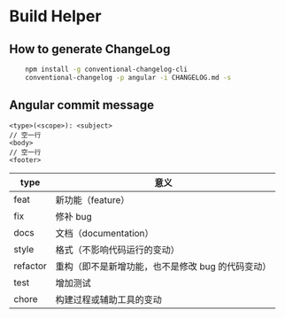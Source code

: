 # Build Helper

## How to generate ChangeLog

```bash
    npm install -g conventional-changelog-cli
    conventional-changelog -p angular -i CHANGELOG.md -s
```

## Angular commit message

```text
<type>(<scope>): <subject>
// 空一行
<body>
// 空一行
<footer>
```

| type     | 意义                                              |
| -------- | ------------------------------------------------- |
| feat     | 新功能（feature）                                 |
| fix      | 修补 bug                                          |
| docs     | 文档（documentation）                             |
| style    | 格式（不影响代码运行的变动）                      |
| refactor | 重构（即不是新增功能，也不是修改 bug 的代码变动） |
| test     | 增加测试                                          |
| chore    | 构建过程或辅助工具的变动                          |
